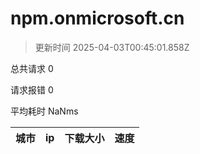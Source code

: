 
  # npm.onmicrosoft.cn

  > 更新时间 2025-04-03T00:45:01.858Z
  
  总共请求 0

  请求报错 0

  平均耗时 NaNms

|城市|ip|下载大小|速度|
|-----|----------|---|---|

  